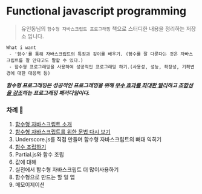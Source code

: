 # Functional javascript programming

> 유인동님의 `함수형 자바스크립트 프로그래밍` 책으로 스터디한 내용을 정리하는 저장소 입니다.

```
What i want 
 - '함수'를 통해 자바스크립트의 특징과 깊이를 배우기. (함수를 잘 다룬다는 것은 자바스크립트를 잘 안다고도 말할 수 있다.)
 - 함수형 프로그래밍을 사용하여 성공적인 프로그래밍 하기.(사용성, 성능, 확장성, 기획변경에 대한 대응력 등)
```

***함수형 프로그래밍은 성공적인 프로그래밍을 위해 <u>부수 효과를 최대한 멀리</u>하고 <u>조합성을 강조</u>하는 프로그래밍 패러다임이다.***

### 차례 :book:

1. [함수형 자바스크립트 소개](./1-함수형-자바스크립트-소개)
2. [함수형 자바스크립트를 위한 문법 다시 보기](./2-함수형-자바스크립트를-위한-문법-다시-보기)
3. Underscore.js를 직접 만들며 함수형 자바스크립트의 뼈대 익히기
4. [함수 조립하기](./4-함수-조립하기)
5. Partial.js와 함수 조립
6. 값에 대해
7. 실전에서 함수형 자바스크립트 더 많이사용하기
8. 함수형으로 만드는 할 일 앱
9. 메모이제이션

